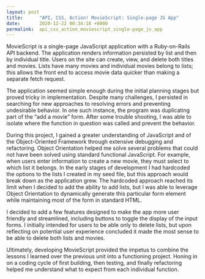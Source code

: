 ```yaml
---
layout: post
title:      "API, CSS, Action! MovieScript: Single-page JS App"
date:       2020-12-22 00:34:16 +0000
permalink:  api_css_action_moviescript_single-page_js_app
---
```



MovieScript is a single-page JavaScript application with a Ruby-on-Rails API backend. The application renders information persisted by list and then by individual title. Users on the site can create, view, and delete both titles and movies. Lists have many movies and individual movies belong to lists; this allows the front end to access movie data quicker than making a separate fetch request.

The application seemed simple enough during the initial planning stages but proved tricky in implementation. Despite many challenges, I persisted in searching for new approaches to resolving errors and preventing undesirable behavior. In one such instance, the program was duplicating part of the “add a movie” form. After some trouble shooting, I was able to isolate where the function in question was called and prevent the behavior.

During this project, I gained a greater understanding of JavaScript and of the Object-Oriented Framework through extensive debugging and refactoring. Object Orientation helped me solve several problems that could not have been solved using standard functional JavaScript. For example, when users enter information to create a new movie, they must select to which list it belongs. In the early stages of development I had hardcoded the options to the lists I created in my seed file, but this approach would break down as the application grew. The hardcoded approach reached its limit when I decided to add the ability to add lists, but I was able to leverage Object Orientation to dynamically generate this particular form element while maintaining most of the form in standard HTML.

I decided to add a few features designed to make the app more user friendly and streamlined, including buttons to toggle the display of the input forms. I initially intended for users to be able only to delete lists, but upon reflecting on potential user experience concluded it made the most sense to be able to delete both lists and movies.

Ultimately, developing MovieScript provided the impetus to combine the lessons I learned over the previous unit into a functioning project. Honing in on a coding cycle of first building, then testing, and finally refactoring helped me understand what to expect from each individual function.
